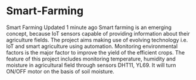 # Smart-Farming
Smart Farming  Updated 1 minute ago Smart farming is an emerging concept, because IoT sensors capable of providing information about their agriculture fields. The project aims making use of evolving technology i.e. IoT and smart agriculture using automation. Monitoring environmental factors is the major factor to improve the yield of the efficient crops. The feature of this project includes monitoring temperature, humidity and moisture in agricultural field through sensors DHT11, YL69. It will turn ON/OFF motor on the basis of soil moisture.
